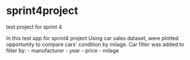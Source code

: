 # sprint4project
test project for sprint 4

In this test app for sprint4 project 
Using car sales dataset, 
were plotted opportunity to compare
cars' condition by milage.
Car filter was added to filter by:
        - manufacturer
        - year
        - price
        - milage